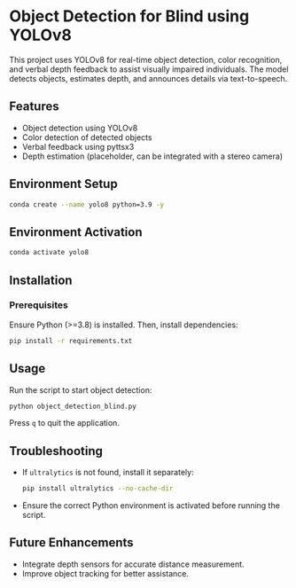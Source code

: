 # Object Detection for Blind using YOLOv8

This project uses YOLOv8 for real-time object detection, color recognition, and verbal depth feedback to assist visually impaired individuals. The model detects objects, estimates depth, and announces details via text-to-speech.

## Features
- Object detection using YOLOv8
- Color detection of detected objects
- Verbal feedback using pyttsx3
- Depth estimation (placeholder, can be integrated with a stereo camera)
  

## Environment Setup
```sh
conda create --name yolo8 python=3.9 -y
```

## Environment Activation
```sh
conda activate yolo8
```
## Installation
### Prerequisites
Ensure Python (>=3.8) is installed. Then, install dependencies:
```sh
pip install -r requirements.txt
```

## Usage
Run the script to start object detection:
```sh
python object_detection_blind.py
```
Press `q` to quit the application.

## Troubleshooting
- If `ultralytics` is not found, install it separately:
  ```sh
  pip install ultralytics --no-cache-dir
  ```
- Ensure the correct Python environment is activated before running the script.

## Future Enhancements
- Integrate depth sensors for accurate distance measurement.
- Improve object tracking for better assistance.

